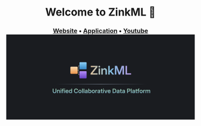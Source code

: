 <h1 align="center"> Welcome to ZinkML 👋</h1>

<h3 align="center">
	<a href="https://zinkml.com">Website</a>
	<span> &bull; </span>
	<a href="https://app.zinkml.com/signup">Application</a>
	<span> &bull; </span>
	<a href="https://www.youtube.com/@ZinkMLOfficial">Youtube</a>
	<br />
	<img width="900px" alt="image" src="https://github.com/zinkml/.github/blob/main/profile/logo-name-subtitle.png">
</h3>
</br>
</br>
